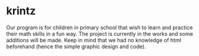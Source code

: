 # krintz

Our program is for children in primary school that wish to learn and practice their math skills in a fun way. The project is currently in the works and some additions will be made.
Keep in mind that we had no knowledge of html beforehand (hence the simple graphic design and code).
